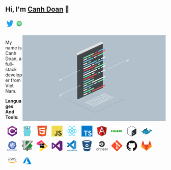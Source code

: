 ## Hi, I'm [Canh Doan](https://github.com/canhdoan) 👋
<!-- <a href="https://twitter.com/canhdt">
  <img align="left" alt="Canh Doan | Twitter" width="21px" src="https://raw.githubusercontent.com/canhdoan/canhdoan/main/assets/social/facebook.svg" style="vertical-align:left; margin:4px" />
</a> -->
<a href="https://twitter.com/canhdt">
  <img align="left" alt="Canh Doan | Twitter" width="21px" src="https://raw.githubusercontent.com/canhdoan/canhdoan/main/assets/social/twitter.svg" style="vertical-align:left; margin:4px"/>
</a>
<!-- <a href="https://twitter.com/canhdt">
  <img align="left" alt="Canh Doan | Twitter" width="21px" src="https://raw.githubusercontent.com/canhdoan/canhdoan/main/assets/social/linkedin.svg" style="vertical-align:left; margin:4px"/>
</a> -->
<a href="https://open.spotify.com/user/w6bevm597zl73ogwjkex3tit2">
  <img align="left" alt="Canh Doan | Twitter" width="21px" src="https://raw.githubusercontent.com/canhdoan/canhdoan/main/assets/social/spotify.svg" style="vertical-align:left; margin:4px"/>
</a> <br />

<br />
<br />
<img align="right" height="270px" width="450px" alt="GIF" src="assets/code.gif" />

My name is Canh Doan, a full-stack developer from Viet Nam.

**Languages And Tools:**
<p align="left">
  <img src="https://raw.githubusercontent.com/canhdoan/canhdoan/main/assets/dev/languages/csharp.svg" style="vertical-align:center; margin:4px" width="35px">
  <img src="https://raw.githubusercontent.com/canhdoan/canhdoan/main/assets/dev/languages/go.svg" style="vertical-align:center; margin:4px" width="35px">
  <img src="https://raw.githubusercontent.com/canhdoan/canhdoan/main/assets/dev/languages/html.svg" style="vertical-align:center; margin:4px" width="35px">
  <img src="https://raw.githubusercontent.com/canhdoan/canhdoan/main/assets/dev/languages/javascript.svg" style="vertical-align:center; margin:4px" width="35px">
  <img src="https://raw.githubusercontent.com/canhdoan/canhdoan/main/assets/dev/languages/react.svg" style="vertical-align:center; margin:4px" width="35px">
  <img src="https://raw.githubusercontent.com/canhdoan/canhdoan/main/assets/dev/languages/typescript.svg" style="vertical-align:center; margin:4px" width="35px">
  <img src="https://raw.githubusercontent.com/canhdoan/canhdoan/main/assets/dev/languages/angularjs.svg" style="vertical-align:center; margin:4px" width="35px">
  <img src="https://raw.githubusercontent.com/canhdoan/canhdoan/main/assets/dev/services/nginx.svg" style="vertical-align:center; margin:4px" width="35px">
  <img src="https://raw.githubusercontent.com/canhdoan/canhdoan/main/assets/dev/tools/bash.svg" style="vertical-align:center; margin:4px" width="35px">
  <img src="https://raw.githubusercontent.com/canhdoan/canhdoan/main/assets/dev/tools/docker.svg" style="vertical-align:center; margin:4px" width="35px">
  <img src="https://raw.githubusercontent.com/canhdoan/canhdoan/main/assets/dev/tools/kubernetes.svg" style="vertical-align:center; margin:4px" width="35px">
  <img src="https://raw.githubusercontent.com/canhdoan/canhdoan/main/assets/dev/tools/vim.svg" style="vertical-align:center; margin:4px" width="35px">
  <img src="assets/dev/tools/jetbrains.png" style="vertical-align:center; margin:4px" width="35px">
  <img src="https://raw.githubusercontent.com/canhdoan/canhdoan/main/assets/dev/tools/visualstudio.svg" style="vertical-align:center; margin:4px" width="35px">
  <img src="https://raw.githubusercontent.com/canhdoan/canhdoan/main/assets/dev/tools/vs_code.svg" style="vertical-align:center; margin:4px" width="35px">
  <img src="https://raw.githubusercontent.com/canhdoan/canhdoan/main/assets/dev/services/bitbucket.svg" style="vertical-align:center; margin:4px" width="35px">
  <img src="https://raw.githubusercontent.com/canhdoan/canhdoan/main/assets/dev/services/circleci.svg" style="vertical-align:center; margin:4px" width="35px">
  <img src="https://raw.githubusercontent.com/canhdoan/canhdoan/main/assets/dev/services/git.svg" style="vertical-align:center; margin:4px" width="35px">
  <img src="https://raw.githubusercontent.com/canhdoan/canhdoan/main/assets/dev/services/github.svg" style="vertical-align:center; margin:4px" width="35px">
  <img src="https://raw.githubusercontent.com/canhdoan/canhdoan/main/assets/dev/services/gitlab.svg" style="vertical-align:center; margin:4px" width="35px">
  <img src="https://raw.githubusercontent.com/canhdoan/canhdoan/main/assets/dev/services/aws.svg" style="vertical-align:center; margin:4px" width="35px">
  <img src="https://raw.githubusercontent.com/canhdoan/canhdoan/main/assets/dev/services/azure.svg" style="vertical-align:center; margin:4px" width="35px">
</p>